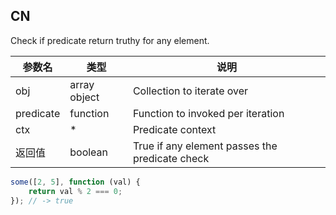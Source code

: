 ## CN

Check if predicate return truthy for any element.

|参数名|类型|说明|
|-----|----|---|
|obj      |array object|Collection to iterate over                    |
|predicate|function    |Function to invoked per iteration             |
|ctx      |*           |Predicate context                             |
|返回值   |boolean     |True if any element passes the predicate check|

```javascript
some([2, 5], function (val) {
    return val % 2 === 0;
}); // -> true
```
